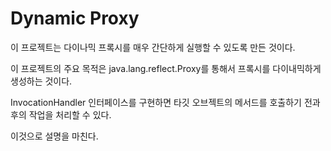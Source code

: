 # Dynamic Proxy

이 프로젝트는 다이나믹 프록시를 매우 간단하게 실행할 수 있도록 만든 것이다.

이 프로젝트의 주요 목적은 java.lang.reflect.Proxy를 통해서 프록시를 다이내믹하게 생성하는 것이다.

InvocationHandler 인터페이스를 구현하면 타깃 오브젝트의 메서드를 호출하기 전과 후의 작업을 처리할 수 있다.

이것으로 설명을 마친다.